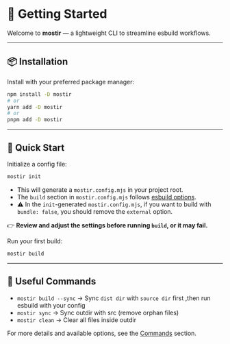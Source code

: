 # 🚀 Getting Started

Welcome to **mostir** — a lightweight CLI to streamline esbuild workflows.

---

## 📦 Installation

Install with your preferred package manager:

```bash
npm install -D mostir
# or
yarn add -D mostir
# or
pnpm add -D mostir
```

---

## 🚀 Quick Start

Initialize a config file:

```bash
mostir init
```

- This will generate a `mostir.config.mjs` in your project root.  
- The `build` section in `mostir.config.mjs` follows [esbuild options](https://esbuild.github.io/api/).
- ⚠️ In the `init`-generated `mostir.config.mjs`, if you want to build with `bundle: false`, you should remove the `external` option.

👉 **Review and adjust the settings before running `build`, or it may fail.**

Run your first build:

```bash
mostir build
```


---

## 🧹 Useful Commands

- `mostir build --sync` → Sync `dist dir` with `source dir` first ,then run esbuild with your config  
- `mostir sync` → Sync outdir with src (remove orphan files)  
- `mostir clean` → Clear all files inside outdir  

For more details and available options, see the [Commands](./commands.md) section.
